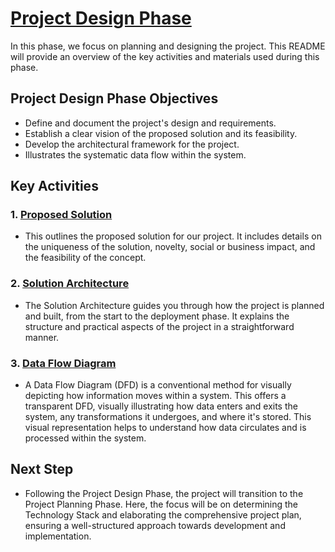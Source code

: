 # [Project Design Phase](https://github.com/smartinternz02/SI-GuidedProject-600240-1697595942/tree/main/Project%20Design%20Phase)

In this phase, we focus on planning and designing the project. This README will provide an overview of the key activities and materials used during this phase.

## Project Design Phase Objectives
- Define and document the project's design and requirements.
- Establish a clear vision of the proposed solution and its feasibility.
- Develop the architectural framework for the project.
- Illustrates the systematic data flow within the system.

## Key Activities

### 1. [Proposed Solution](https://github.com/smartinternz02/SI-GuidedProject-600240-1697595942/blob/main/Project%20Design%20Phase/Proposed%20Solution.pdf)
- This  outlines the proposed solution for our project. It includes details on the uniqueness of the solution, novelty, social or business impact, and the feasibility of the concept.

### 2. [Solution Architecture](https://github.com/smartinternz02/SI-GuidedProject-600240-1697595942/blob/main/Project%20Design%20Phase/Solution%20Architecture.pdf)
- The Solution Architecture  guides you through how the project is planned and built, from the start to the deployment phase. It explains the structure and practical aspects of the project in a straightforward manner.

### 3. [Data Flow Diagram](https://github.com/smartinternz02/SI-GuidedProject-600240-1697595942/blob/main/Project%20Design%20Phase/Data%20Flow%20Diagram.pdf)
- A Data Flow Diagram (DFD) is a conventional method for visually depicting how information moves within a system. This offers a transparent DFD, visually illustrating how data enters and exits the system, any transformations it undergoes, and where it's stored. This visual representation helps to understand how data circulates and is processed within the system.

## Next Step
- Following the Project Design Phase, the project will transition to the Project Planning Phase. Here, the focus will be on determining the Technology Stack and elaborating the comprehensive project plan, ensuring a well-structured approach towards development and implementation.



